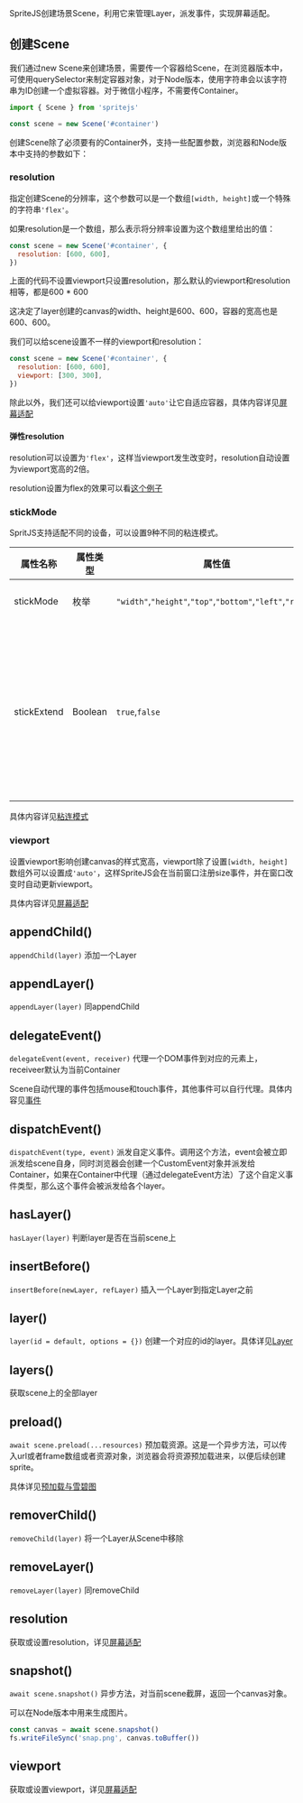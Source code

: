 SpriteJS创建场景Scene，利用它来管理Layer，派发事件，实现屏幕适配。

## 创建Scene

我们通过new Scene来创建场景，需要传一个容器给Scene，在浏览器版本中，可使用querySelector来制定容器对象，对于Node版本，使用字符串会以该字符串为ID创建一个虚拟容器。对于微信小程序，不需要传Container。

```js
import { Scene } from 'spritejs'

const scene = new Scene('#container')
```

创建Scene除了必须要有的Container外，支持一些配置参数，浏览器和Node版本中支持的参数如下：

### resolution

指定创建Scene的分辨率，这个参数可以是一个数组`[width, height]`或一个特殊的字符串`'flex'`。

如果resolution是一个数组，那么表示将分辨率设置为这个数组里给出的值：

```js
const scene = new Scene('#container', {
  resolution: [600, 600],
})
```

上面的代码不设置viewport只设置resolution，那么默认的viewport和resolution相等，都是600 * 600

这决定了layer创建的canvas的width、height是600、600，容器的宽高也是600、600。

我们可以给scene设置不一样的viewport和resolution：

```js
const scene = new Scene('#container', {
  resolution: [600, 600],
  viewport: [300, 300],
})
```

除此以外，我们还可以给viewport设置`'auto'`让它自适应容器，具体内容详见[屏幕适配](/zh-cn/guide/resolution)

#### 弹性resolution

resolution可以设置为`'flex'`，这样当viewport发生改变时，resolution自动设置为viewport宽高的2倍。

resolution设置为flex的效果可以看[这个例子](http://spritejs.org/demo/#proton_position)

### stickMode

SpritJS支持适配不同的设备，可以设置9种不同的粘连模式。

| 属性名称 | 属性类型 | 属性值 | 属性说明 |
| --- | --- | --- | --- |
| stickMode | 枚举 | `"width"`,`"height"`,`"top"`,`"bottom"`,`"left"`,`"right"` | 6种适配容器的粘连模式 |
| stickExtend | Boolean | `true`,`false` | 如果在前面的任何一种粘连模式中，Canvas宽/高小于容器宽/高时，stickExtend如果设为true，那么将Canvas宽高补齐到容器的宽高 |

具体内容详见[粘连模式](/zh-cn/guide/resolution#id=stick-mode-粘连模式)

### viewport

设置viewport影响创建canvas的样式宽高，viewport除了设置`[width, height]`数组外可以设置成`'auto'`，这样SpriteJS会在当前窗口注册size事件，并在窗口改变时自动更新viewport。

具体内容详见[屏幕适配](/zh-cn/guide/resolution)

## appendChild()

`appendChild(layer)` 添加一个Layer

## appendLayer()

`appendLayer(layer)` 同appendChild

## delegateEvent()

`delegateEvent(event, receiver)` 代理一个DOM事件到对应的元素上，receiveer默认为当前Container

Scene自动代理的事件包括mouse和touch事件，其他事件可以自行代理。具体内容见[事件](/zh-cn/guide/events)

## dispatchEvent()

`dispatchEvent(type, event)` 派发自定义事件。调用这个方法，event会被立即派发给scene自身，同时浏览器会创建一个CustomEvent对象并派发给Container，如果在Container中代理（通过delegateEvent方法）了这个自定义事件类型，那么这个事件会被派发给各个layer。

## hasLayer()

`hasLayer(layer)` 判断layer是否在当前scene上

## insertBefore()

`insertBefore(newLayer, refLayer)` 插入一个Layer到指定Layer之前

## layer()

`layer(id = default, options = {})` 创建一个对应的id的layer。具体详见[Layer](/zh-cn/doc/layer)

## layers()

获取scene上的全部layer

## preload()

`await scene.preload(...resources)` 预加载资源。这是一个异步方法，可以传入url或者frame数组或者资源对象，浏览器会将资源预加载进来，以便后续创建sprite。

具体详见[预加载与雪碧图](/zh-cn/guide/resource)

## removerChild()

`removeChild(layer)` 将一个Layer从Scene中移除

## removeLayer()

`removeLayer(layer)` 同removeChild

## resolution

获取或设置resolution，详见[屏幕适配](/zh-cn/guide/resolution)

## snapshot()

`await scene.snapshot()` 异步方法，对当前scene截屏，返回一个canvas对象。

可以在Node版本中用来生成图片。

```js
const canvas = await scene.snapshot()
fs.writeFileSync('snap.png', canvas.toBuffer())
```

## viewport

获取或设置viewport，详见[屏幕适配](/zh-cn/guide/resolution)
